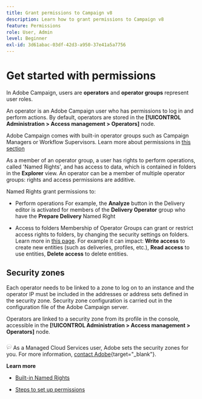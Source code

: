 ```yaml
---
title: Grant permissions to Campaign v8
description: Learn how to grant permissions to Campaign v8
feature: Permissions
role: User, Admin
level: Beginner
exl-id: 3d61abac-03df-42d3-a950-37e41a5a7756
---
```

# Get started with permissions

In Adobe Campaign, users are **operators** and **operator groups** represent user roles.

An operator is an Adobe Campaign user who has permissions to log in and perform actions. By default, operators are stored in the **[!UICONTROL Administration > Access management > Operators]** node.

Adobe Campaign comes with built-in operator groups such as Campaign Managers or Workflow Supervisors. Learn more about permissions in [this section](../start/gs-permissions.md)

As a member of an operator group, a user has rights to perform operations, called 'Named Rights', and has access to data, which is contained in folders in the **Explorer** view. An operator can be a member of multiple operator groups: rights and access permissions are additive.

Named Rights grant permissions to:

* Perform operations
    For example, the **Analyze** button in the Delivery editor is activated for members of the **Delivery Operator** group who have the **Prepare Delivery** Named Right

* Access to folders
    Membership of Operator Groups can grant or restrict access rights to folders, by changing the security settings on folders. Learn more in [this page](../start/folder-permissions.md). For example it can impact: **Write access** to create new entities (such as deliveries, profiles, etc.), **Read access** to use entities, **Delete access** to delete entities.

## Security zones

Each operator needs to be linked to a zone to log on to an instance and the operator IP must be included in the addresses or address sets defined in the security zone. Security zone configuration is carried out in the configuration file of the Adobe Campaign server.

Operators are linked to a security zone from its profile in the console, accessible in the **[!UICONTROL Administration > Access management > Operators]** node.

![](../assets/do-not-localize/speech.png)  As a Managed Cloud Services user, Adobe sets the security zones for you. For more information, [contact Adobe](https://helpx.adobe.com/enterprise/admin-guide.html/enterprise/using/support-for-experience-cloud.ug.html){target="_blank"}.

**Learn more**

* [Built-in Named Rights](../start/gs-permissions.md)

* [Steps to set up permissions](../start/manage-permissions.md)
